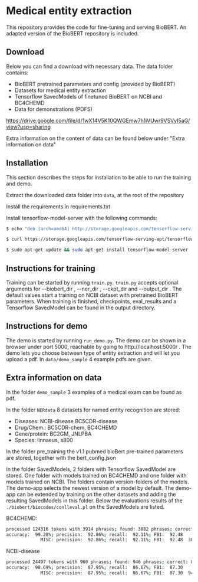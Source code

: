 # Medical entity extraction
This repository provides the code for fine-tuning and serving BioBERT. An adapted version of the BioBERT repository is included.


## Download
Below you can find a download with necessary data. The data folder contains:
* BioBERT pretrained parameters and config (provided by BioBERT)
* Datasets for medical entity extraction
* Tensorflow SavedModels of finetuned BioBERT on NCBI and BC4CHEMD
* Data for demonstrations (PDFS)

https://drive.google.com/file/d/1wX14V5K10QWGEmw7h1iVUwr9VSVyI5aG/view?usp=sharing

Extra information on the content of data can be found below under "Extra information on data"

## Installation
This section describes the steps for installation to be able to run the training and demo.

Extract the downloaded data folder into `data`, at the root of the repository

Install the requirements in requirements.txt

Install tensorflow-model-server with the following commands:

```bash
$ echo "deb [arch=amd64] http://storage.googleapis.com/tensorflow-serving-apt stable tensorflow-model-server tensorflow-model-server-universal" | sudo tee /etc/apt/sources.list.d/tensorflow-serving.list

$ curl https://storage.googleapis.com/tensorflow-serving-apt/tensorflow-serving.release.pub.gpg | sudo apt-key add -

$ sudo apt-get update && sudo apt-get install tensorflow-model-server
```

## Instructions for training
Training can be started by running `train.py`. `train.py` accepts optional arguments for
--biobert_dir , --ner_dir , --ckpt_dir and --output_dir . The default values start a training on NCBI dataset with pretrained BioBERT parameters. When training is finished, checkpoints, eval_results and
a Tensorflow SavedModel can be found in the output directory.

## Instructions for demo
The demo is started by running `run_demo.py`. The demo can be shown in a browser under port 5000,
reachable by going to http://localhost:5000/ . The demo lets you choose between type of entity extraction and
will let you upload a pdf. In `data/demo_sample` 4 example pdfs are given.

## Extra information on data

In the folder `demo_sample` 3 examples of a medical exam can be found as pdf.

In the folder `NERdata` 8 datasets for named entity recognition are stored:
* Diseases: NCBI-disease BC5CDR-disease
* Drug/Chem.: BC5CDR-chem, BC4CHEMD
* Gene/protein: BC2GM, JNLPBA
* Species: linnaeus, s800

In the folder pre_training the v1.1 pubmed bioBert pre-trained parameters are stored, together with the bert_config.json

In the folder SavedModels, 2 folders with Tensorflow SavedModel are stored. One folder with models trained on BC4CHEMD and one folder with models trained on NCBI. The folders contain version-folders of the models. The demo-app selects the newest version of a model by default. The demo-app can be extended by training on the other datasets and adding the resulting SavedModels in this folder. Below the evaluations results of the `./biobert/biocodes/conlleval.pl` on the SavedModels are listed.

BC4CHEMD:

```bash
processed 124316 tokens with 3914 phrases; found: 3882 phrases; correct: 3605.
accuracy:  99.28%; precision:  92.86%; recall:  92.11%; FB1:  92.48
             MISC: precision:  92.86%; recall:  92.11%; FB1:  92.48  3882

```

NCBI-disease

```bash
processed 24497 tokens with 960 phrases; found: 946 phrases; correct: 832.
accuracy:  98.69%; precision:  87.95%; recall:  86.67%; FB1:  87.30
             MISC: precision:  87.95%; recall:  86.67%; FB1:  87.30  946

```

